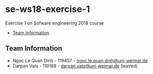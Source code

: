 # se-ws18-exercise-1
Exercise 1 on Sofware engineering 2018 course
- [Team Information](#information)
## Team Information
- Ngoc Le Quan Dinh - 119457 - ngoc.le.quan.dinh@uni-weimar.de 
- Darpan Vats - 119188 - darpan.vats@uni-weimar.de (leaved)
